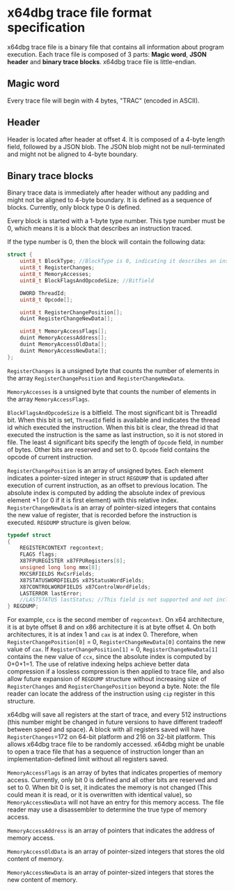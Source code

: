 # x64dbg trace file format specification
x64dbg trace file is a binary file that contains all information about program execution. Each trace file is composed of 3 parts: **Magic word**, **JSON header** and **binary trace blocks**. x64dbg trace file is little-endian.
## Magic word
Every trace file will begin with 4 bytes, "TRAC" (encoded in ASCII).
## Header
Header is located after header at offset 4. It is composed of a 4-byte length field, followed by a JSON blob. The JSON blob might not be null-terminated and might not be aligned to 4-byte boundary.
## Binary trace blocks
Binary trace data is immediately after header without any padding and might not be aligned to 4-byte boundary. It is defined as a sequence of blocks. Currently, only block type 0 is defined.

Every block is started with a 1-byte type number. This type number must be 0, which means it is a block that describes an instruction traced.

If the type number is 0, then the block will contain the following data:

```c++
struct {
    uint8_t BlockType; //BlockType is 0, indicating it describes an instruction execution.
    uint8_t RegisterChanges;
    uint8_t MemoryAccesses;
    uint8_t BlockFlagsAndOpcodeSize; //Bitfield

    DWORD ThreadId;
    uint8_t Opcode[];

    uint8_t RegisterChangePosition[];
    duint RegisterChangeNewData[];

    uint8_t MemoryAccessFlags[];
    duint MemoryAccessAddress[];
    duint MemoryAccessOldData[];
    duint MemoryAccessNewData[];
};
```

`RegisterChanges` is a unsigned byte that counts the number of elements in the array `RegisterChangePosition` and `RegisterChangeNewData`.

`MemoryAccesses` is a unsigned byte that counts the number of elements in the array `MemoryAccessFlags`.

`BlockFlagsAndOpcodeSize` is a bitfield. The most significant bit is ThreadId bit. When this bit is set, `ThreadId` field is available and indicates the thread id which executed the instruction. When this bit is clear, the thread id that executed the instruction is the same as last instruction, so it is not stored in file. The least 4 significant bits specify the length of `Opcode` field, in number of bytes. Other bits are reserved and set to 0. `Opcode` field contains the opcode of current instruction.

`RegisterChangePosition` is an array of unsigned bytes. Each element indicates a pointer-sized integer in struct `REGDUMP` that is updated after execution of current instruction, as an offset to previous location. The absolute index is computed by adding the absolute index of previous element +1 (or 0 if it is first element) with this relative index. `RegisterChangeNewData` is an array of pointer-sized integers that contains the new value of register, that is recorded before the instruction is executed. `REGDUMP` structure is given below.

```c++
typedef struct
{
    REGISTERCONTEXT regcontext;
    FLAGS flags;
    X87FPUREGISTER x87FPURegisters[8];
    unsigned long long mmx[8];
    MXCSRFIELDS MxCsrFields;
    X87STATUSWORDFIELDS x87StatusWordFields;
    X87CONTROLWORDFIELDS x87ControlWordFields;
    LASTERROR lastError;
    //LASTSTATUS lastStatus; //This field is not supported and not included in trace file.
} REGDUMP;
```

For example, `ccx` is the second member of `regcontext`. On x64 architecture, it is at byte offset 8 and on x86 architecture it is at byte offset 4. On both architectures, it is at index 1 and `cax` is at index 0. Therefore, when `RegisterChangePosition[0]` = 0, `RegisterChangeNewData[0]` contains the new value of `cax`. If `RegisterChangePosition[1]` = 0, `RegisterChangeNewData[1]` contains the new value of `ccx`, since the absolute index is computed by 0+0+1=1. The use of relative indexing helps achieve better data compression if a lossless compression is then applied to trace file, and also allow future expansion of `REGDUMP` structure without increasing size of `RegisterChanges` and `RegisterChangePosition` beyond a byte. Note: the file reader can locate the address of the instruction using `cip` register in this structure.

x64dbg will save all registers at the start of trace, and every 512 instructions (this number might be changed in future versions to have different tradeoff between speed and space). A block with all registers saved will have `RegisterChanges`=172 on 64-bit platform and 216 on 32-bit platform. This allows x64dbg trace file to be randomly accessed. x64dbg might be unable to open a trace file that has a sequence of instruction longer than an implementation-defined limit without all registers saved.

`MemoryAccessFlags` is an array of bytes that indicates properties of memory access. Currently, only bit 0 is defined and all other bits are reserved and set to 0. When bit 0 is set, it indicates the memory is not changed (This could mean it is read, or it is overwritten with identical value), so `MemoryAccessNewData` will not have an entry for this memory access. The file reader may use a disassembler to determine the true type of memory access.

`MemoryAccessAddress` is an array of pointers that indicates the address of memory access.

`MemoryAccessOldData` is an array of pointer-sized integers that stores the old content of memory.

`MemoryAccessNewData` is an array of pointer-sized integers that stores the new content of memory.
